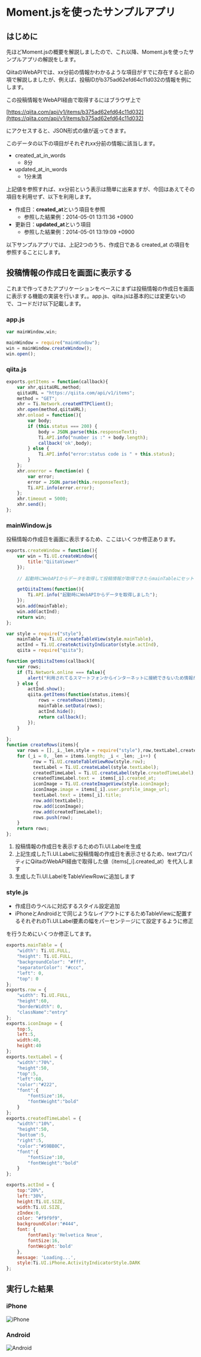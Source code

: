 # Moment.jsを使ったサンプルアプリ

## はじめに

先ほどMoment.jsの概要を解説しましたので、これ以降、Moment.jsを使ったサンプルアプリの解説をします。

QiitaのWebAPIでは、xx分前の情報かわかるような項目がすでに存在すると前の項で解説しましたが、例えば、投稿IDがb375ad62efd64c11d032の情報を例にします。

この投稿情報をWebAPI経由で取得するにはブラウザ上で

[https://qiita.com/api/v1/items/b375ad62efd64c11d032](https://qiita.com/api/v1/items/b375ad62efd64c11d032)

にアクセスすると、JSON形式の値が返ってきます。

このデータの以下の項目がそれぞれxx分前の情報に該当します。

- created_at_in_words
    - 8分
- updated_at_in_words
    - 1分未満

上記値を参照すれば、xx分前という表示は簡単に出来ますが、今回はあえてその項目を利用せず、以下を利用します。

- 作成日：**created_at**という項目を参照
    - 参照した結果例：2014-05-01 13:11:36 +0900
- 更新日：**updated_at**という項目
    - 参照した結果例：2014-05-01 13:19:09 +0900

以下サンプルアプリでは、上記2つのうち、作成日である created_at の項目を参照することにします。



## 投稿情報の作成日を画面に表示する

これまで作ってきたアプリケーションをベースにまずは投稿情報の作成日を画面に表示する機能の実装を行います。。app.js、qiita.jsは基本的には変更ないので、コードだけ以下記載します。

### app.js

```javascript
var mainWindow,win;

mainWindow = require("mainWindow");
win = mainWindow.createWindow();	
win.open();		
```

### qiita.js

```javascript
exports.getItems = function(callback){
	var xhr,qiitaURL,method;
	qiitaURL = "https://qiita.com/api/v1/items";
	method = "GET";
	xhr = Ti.Network.createHTTPClient();
	xhr.open(method,qiitaURL);
	xhr.onload = function(){
		var body;
		if (this.status === 200) {
			body = JSON.parse(this.responseText);
			Ti.API.info("number is :" + body.length);
			callback('ok',body);
		} else {
			Ti.API.info("error:status code is " + this.status);
		}
	};
	xhr.onerror = function(e) {
		var error;
		error = JSON.parse(this.responseText);
		Ti.API.info(error.error);
	};
	xhr.timeout = 5000;
	xhr.send();
};

```

### mainWindow.js

投稿情報の作成日を画面に表示するため、ここはいくつか修正あります。


```javascript
exports.createWindow = function(){
	var win = Ti.UI.createWindow({
		title:"QiitaViewer"
	});
	
	// 起動時にWebAPIからデータを取得して投稿情報が取得できたらmainTableにセット

	getQiitaItems(function(){
		Ti.API.info("起動時にWebAPIからデータを取得しました");
	});
	win.add(mainTable);
	win.add(actInd);
	return win;
};

var style = require("style"),
    mainTable = Ti.UI.createTableView(style.mainTable),
    actInd = Ti.UI.createActivityIndicator(style.actInd),
    qiita = require("qiita");

function getQiitaItems(callback){
	var rows;
	if (Ti.Network.online === false){
		alert("利用されてるスマートフォンからインターネットに接続できないため情報が取得できません");
	} else {
		actInd.show();
		qiita.getItems(function(status,items){
			rows = createRows(items);
			mainTable.setData(rows);
			actInd.hide();
			return callback();
		});
	}
	
};
function createRows(items){
	var rows = [],_i,_len,style = require("style"),row,textLabel,createdTimeLabel,iconImage;
	for (_i = 0, _len = items.length; _i < _len; _i++) {
		  row = Ti.UI.createTableViewRow(style.row);
		  textLabel = Ti.UI.createLabel(style.textLabel);
          createdTimeLabel = Ti.UI.createLabel(style.createdTimeLabel); // (1)
          createdTimeLabel.text =  items[_i].created_at;                // (2)
		  iconImage = Ti.UI.createImageView(style.iconImage);
		  iconImage.image = items[_i].user.profile_image_url;
		  textLabel.text = items[_i].title;
		  row.add(textLabel);
		  row.add(iconImage);
		  row.add(createdTimeLabel);                                    // (3)
		  rows.push(row);
	}
	return rows;
};
```

1. 投稿情報の作成日を表示するためのTi.UI.Labelを生成
2. 上記生成したTi.UI.Labelに投稿情報の作成日を表示させるため、textプロパティにQiitaのWebAPI経由で取得した値（items[_i].created_at）を代入します
3. 生成したTi.UI.LabelをTableViewRowに追加します


### style.js


- 作成日のラベルに対応するスタイル設定追加
- iPhoneとAndroidとで同じようなレイアウトにするためTableViewに配置するそれぞれのTi.UI.Label要素の幅をパーセンテージにて設定するように修正

を行うためにいくつか修正してます。


```javascript
exports.mainTable = {
    "width": Ti.UI.FULL,
    "height": Ti.UI.FULL,
    "backgroundColor": "#fff",
    "separatorColor": "#ccc",
    "left": 0,
    "top": 0
};
exports.row = {
    "width": Ti.UI.FULL,
    "height":60,
    "borderWidth": 0,
    "className":"entry"
};
exports.iconImage = {
	top:5,
	left:5,
	width:40,
	height:40
};
exports.textLabel = {
    "width":"70%",
    "height":50,
    "top":5,
    "left":60,
    "color":"#222",
    "font":{
        "fontSize":16,
        "fontWeight":"bold"
    }
};
exports.createdTimeLabel = {
    "width":"10%",
    "height":50,
    "bottom":5,
    "right":5,
    "color":"#59BB0C",
    "font":{
        "fontSize":10,
        "fontWeight":"bold"
    }
};

exports.actInd = {
    top:"20%",
    left:"30%",
    height:Ti.UI.SIZE,
    width:Ti.UI.SIZE,
    zIndex:0,
    color: "#f9f9f9",
    backgroundColor:"#444",
    font: {
        fontFamily:'Helvetica Neue',
        fontSize:16,
        fontWeight:'bold'
    },
    message: 'Loading...',
    style:Ti.UI.iPhone.ActivityIndicatorStyle.DARK
};

```

## 実行した結果


### iPhone

![iPhone](../../../image/introduceJSLibrary-moment-iphone01.png)

### Android

![Android](../../../image/introduceJSLibrary-moment-android01.png)
